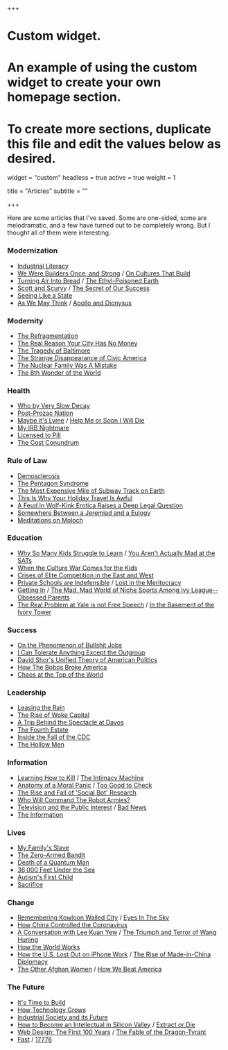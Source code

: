 +++
# Custom widget.
# An example of using the custom widget to create your own homepage section.
# To create more sections, duplicate this file and edit the values below as desired.
widget = "custom"
headless = true
active = true
weight = 1

title = "Articles"
subtitle = ""

+++

Here are some articles that I've saved. Some are one-sided, some are melodramatic, and a few have turned out to be completely wrong. But I thought all of them were interesting.

### Modernization
- [Industrial Literacy](https://rootsofprogress.org/industrial-literacy)
- [We Were Builders Once, and Strong](https://scholars-stage.blogspot.com/2020/10/we-were-builders-once-and-strong.html?m=1) / [On Cultures That Build](https://scholars-stage.blogspot.com/2020/06/on-cultures-that-build.html)
- [Turning Air Into Bread](https://rootsofprogress.org/turning-air-into-bread) / [The Ethyl-Poisoned Earth](https://www.damninteresting.com/the-ethyl-poisoned-earth/)
- [Scott and Scurvy](https://idlewords.com/2010/03/scott_and_scurvy.htm) / [The Secret of Our Success](https://slatestarcodex.com/2019/06/04/book-review-the-secret-of-our-success/)
- [Seeing Like a State](https://slatestarcodex.com/2017/03/16/book-review-seeing-like-a-state/)
- [As We May Think](https://www.theatlantic.com/magazine/archive/1945/07/as-we-may-think/303881/) / [Apollo and Dionysus](https://courses.aynrand.org/works/apollo-and-dionysus/)

### Modernity
- [The Refragmentation](http://www.paulgraham.com/re.html)
- [The Real Reason Your City Has No Money](https://www.strongtowns.org/journal/2017/1/9/the-real-reason-your-city-has-no-money)
- [The Tragedy of Baltimore](https://www.nytimes.com/2019/03/12/magazine/baltimore-tragedy-crime.html)
- [The Strange Disappearance of Civic America](https://prospect.org/infrastructure/strange-disappearance-civic-america/)
- [The Nuclear Family Was A Mistake](https://www.theatlantic.com/magazine/archive/2020/03/the-nuclear-family-was-a-mistake/605536/)
- [The 8th Wonder of the World](https://www.theverge.com/21507966/foxconn-empty-factories-wisconsin-jobs-loophole-trump)

### Health
- [Who by Very Slow Decay](https://slatestarcodex.com/2013/07/17/who-by-very-slow-decay/)
- [Post-Prozac Nation](https://www.nytimes.com/2012/04/22/magazine/the-science-and-history-of-treating-depression.html)
- [Maybe it's Lyme](https://www.thecut.com/2019/07/what-happens-when-lyme-disease-becomes-an-identity.html) / [Help Me or Soon I Will Die](https://logicmag.io/justice/help-me-or-soon-i-will-die/)
- [My IRB Nightmare](https://slatestarcodex.com/2017/08/29/my-irb-nightmare/) 
- [Licensed to Pill](https://www.nybooks.com/daily/2020/07/21/licensed-to-pill/)
- [The Cost Conundrum](https://www.newyorker.com/magazine/2009/06/01/the-cost-conundrum)

### Rule of Law
- [Demosclerosis](https://www.jonathanrauch.com/jrauch_articles/demosclerosis_the_original_article/)
- [The Pentagon Syndrome](https://harpers.org/archive/2019/06/the-pentagon-syndrome/)
- [The Most Expensive Mile of Subway Track on Earth](https://www.nytimes.com/2017/12/28/nyregion/new-york-subway-construction-costs.html)
- [This Is Why Your Holiday Travel Is Awful](https://www.politico.com/news/magazine/2019/11/29/penn-station-robert-caro-073564)
- [A Feud in Wolf-Kink Erotica Raises a Deep Legal Question](https://www.nytimes.com/2020/05/23/business/omegaverse-erotica-copyright.html)
- [Somewhere Between a Jeremiad and a Eulogy](https://isi.org/modern-age/somewhere-between-a-jeremiad-and-a-eulogy/)
- [Meditations on Moloch](https://slatestarcodex.com/2014/07/30/meditations-on-moloch/)

### Education
- [Why So Many Kids Struggle to Learn](https://theamericanscholar.org/why-so-many-kids-struggle-to-learn/) / [You Aren't Actually Mad at the SATs](https://freddiedeboer.substack.com/p/you-arent-actually-mad-at-the-sats)
- [When the Culture War Comes for the Kids](https://www.theatlantic.com/magazine/archive/2019/10/when-the-culture-war-comes-for-the-kids/596668/)
- [Crises of Elite Competition in the East and West](https://americanaffairsjournal.org/2021/11/crises-of-elite-competition-in-the-east-and-west/)
- [Private Schools are Indefensible](https://www.theatlantic.com/magazine/archive/2021/04/private-schools-are-indefensible/618078/) / [Lost in the Meritocracy](https://www.theatlantic.com/magazine/archive/2005/01/lost-in-the-meritocracy/303672/)
- [Getting In](https://www.newyorker.com/magazine/2005/10/10/getting-in) / [The Mad, Mad World of Niche Sports Among Ivy League--Obsessed Parents](https://cdn.theatlantic.com/assets/media/files/20201101_nichesports.pdf)
- [The Real Problem at Yale is not Free Speech](https://palladiummag.com/2019/08/05/the-real-problem-at-yale-is-not-free-speech/) / [In the Basement of the Ivory Tower](https://www.theatlantic.com/magazine/archive/2008/06/in-the-basement-of-the-ivory-tower/306810/)

### Success
- [On the Phenomenon of Bullshit Jobs](https://www.strike.coop/bullshit-jobs/)
- [I Can Tolerate Anything Except the Outgroup](https://slatestarcodex.com/2014/09/30/i-can-tolerate-anything-except-the-outgroup/)
- [David Shor's Unified Theory of American Politics](https://nymag.com/intelligencer/2020/07/david-shor-cancel-culture-2020-election-theory-polls.html)
- [How The Bobos Broke America](https://www.theatlantic.com/magazine/archive/2021/09/blame-the-bobos-creative-class/619492/)
- [Chaos at the Top of the World](https://www.gq.com/story/mount-everest-chaos-at-the-top-of-the-world)

### Leadership
- [Leasing the Rain](https://www.newyorker.com/magazine/2002/04/08/leasing-the-rain)
- [The Rise of Woke Capital](https://www.nytimes.com/2018/02/28/opinion/corporate-america-activism.html)
- [A Trip Behind the Spectacle at Davos](https://palladiummag.com/2019/02/02/a-trip-behind-the-spectacle-at-davos/)
- [The Fourth Estate](https://harpers.org/2019/10/the-fourth-estate/)
- [Inside the Fall of the CDC](https://www.propublica.org/article/inside-the-fall-of-the-cdc)
- [The Hollow Men](https://dominiccummings.com/2014/10/30/the-hollow-men-ii-some-reflections-on-westminster-and-whitehall-dysfunction/)

### Information
- [Learning How to Kill](https://chosenbychoice.substack.com/p/learning-how-to-and-how-not-to-kill) / [The Intimacy Machine](https://ravenmagazine.org/magazine/twitter-the-intimacy-machine/)
- [Anatomy of a Moral Panic](https://idlewords.com/2017/09/anatomy_of_a_moral_panic.htm) / [Too Good to Check](https://astralcodexten.substack.com/p/too-good-to-check-a-play-in-three)
- [The Rise and Fall of 'Social Bot' Research](https://papers.ssrn.com/sol3/papers.cfm?abstract_id=3814191)
- [Who Will Command The Robot Armies?](https://idlewords.com/talks/robot_armies.htm)
- [Television and the Public Interest](https://www.americanrhetoric.com/speeches/newtonminow.htm) / [Bad News](https://harpers.org/archive/2021/09/bad-news-selling-the-story-of-disinformation)
- [The Information](https://www.newyorker.com/magazine/2011/02/14/the-information)

### Lives
- [My Family's Slave](https://www.theatlantic.com/magazine/archive/2017/06/lolas-story/524490/)
- [The Zero-Armed Bandit](https://www.damninteresting.com/the-zero-armed-bandit/)
- [Death of a Quantum Man](https://www.thewirechina.com/2020/05/03/the-quantum-man/)
- [36,000 Feet Under the Sea](https://www.newyorker.com/magazine/2020/05/18/thirty-six-thousand-feet-under-the-sea)
- [Autism's First Child](https://www.theatlantic.com/magazine/archive/2010/10/autisms-first-child/308227/)
- [Sacrifice](https://hazlitt.net/longreads/sacrifice)

### Change
- [Remembering Kowloon Walled City](https://flashbak.com/remembering-kowloon-walled-city-the-lawless-outpost-that-was-once-the-most-densely-populated-place-on-earth-427330/) / [Eyes In The Sky](https://restofworld.org/2020/india-magh-mela/)
- [How China Controlled the Coronavirus](https://www.newyorker.com/magazine/2020/08/17/how-china-controlled-the-coronavirus)
- [A Conversation with Lee Kuan Yew](https://www.foreignaffairs.com/articles/asia/1994-03-01/conversation-lee-kuan-yew-0) / [The Triumph and Terror of Wang Huning](https://palladiummag.com/2021/10/11/the-triumph-and-terror-of-wang-huning/)
- [How the World Works](https://www.theatlantic.com/magazine/archive/1993/12/how-the-world-works/305854/)
- [How the U.S. Lost Out on iPhone Work](https://www.nytimes.com/2012/01/22/business/apple-america-and-a-squeezed-middle-class.html) / [The Rise of Made-in-China Diplomacy](https://www.newyorker.com/magazine/2021/03/15/the-rise-of-made-in-china-diplomacy)
- [The Other Afghan Women](https://www.newyorker.com/magazine/2021/09/13/the-other-afghan-women) / [How We Beat America](https://web.archive.org/web/20210901095003/https://www.weltwoche.ch/amp/2021-35/weltwoche-international/taliban-takeover-die-weltwoche-ausgabe-35-2021.html)

### The Future
- [It's Time to Build](https://a16z.com/2020/04/18/its-time-to-build/)
- [How Technology Grows](https://danwang.co/how-technology-grows/)
- [Industrial Society and its Future](https://www.washingtonpost.com/wp-srv/national/longterm/unabomber/manifesto.text.htm)
- [How to Become an Intellectual in Silicon Valley](https://thebaffler.com/salvos/how-to-become-an-intellectual-in-silicon-valley-timms) / [Extract or Die](https://www.piratewires.com/p/extract-or-die)
- [Web Design: The First 100 Years](https://idlewords.com/talks/web_design_first_100_years.htm) / [The Fable of the Dragon-Tyrant](https://www.nickbostrom.com/fable/dragon.html)
- [Fast](https://patrickcollison.com/fast) / [17776](https://www.sbnation.com/a/17776-football/)